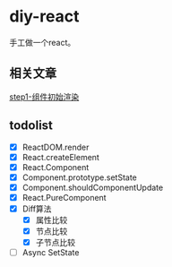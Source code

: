 # diy-react

手工做一个react。


## 相关文章

[step1-组件初始渲染](https://github.com/yhlben/diy-react/blob/master/docs/step1.md)

## todolist

* [x] ReactDOM.render
* [x] React.createElement
* [x] React.Component
* [x] Component.prototype.setState
* [x] Component.shouldComponentUpdate
* [x] React.PureComponent
* [x] Diff算法
    * [x] 属性比较
    * [x] 节点比较
    * [x] 子节点比较
* [ ] Async SetState
